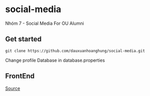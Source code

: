 # social-media

Nhóm 7 - Social Media For OU Alumni

## Get started

```
git clone https://github.com/dauxuanhoanghung/social-media.git

```

Change profile Database in database.properties

## FrontEnd

[Source](https://github.com/chuongdinh59/social-app)
